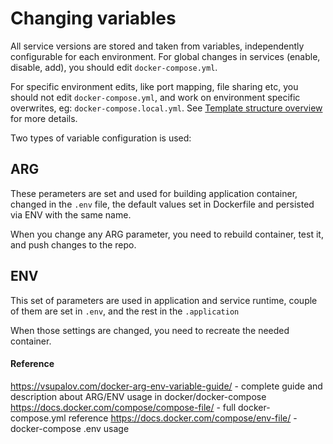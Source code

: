 # Changing variables
All service versions are stored and taken from variables, independently configurable for each environment.
For global changes in services (enable, disable, add), you should edit `docker-compose.yml`.

For specific environment edits, like port mapping, file sharing etc, you should not edit `docker-compose.yml`, and 
work on environment specific overwrites, eg: `docker-compose.local.yml`.
See [Template structure overview](02-structure-overview.md) for more details.

Two types of variable configuration is used:

## ARG

These perameters are set and used for building application container, changed in the `.env` file, the default values set in Dockerfile and persisted via ENV with the same name.

When you change any ARG parameter, you need to rebuild container, test it, and push changes to the repo.

## ENV

This set of parameters are used in application and service runtime, couple of them are set in `.env`, and the rest in the `.application`

When those settings are changed, you need to recreate the needed container.



#### Reference  
<https://vsupalov.com/docker-arg-env-variable-guide/> - complete guide and description about ARG/ENV usage in docker/docker-compose
<https://docs.docker.com/compose/compose-file/> - full docker-compose.yml reference
<https://docs.docker.com/compose/env-file/> - docker-compose .env usage
